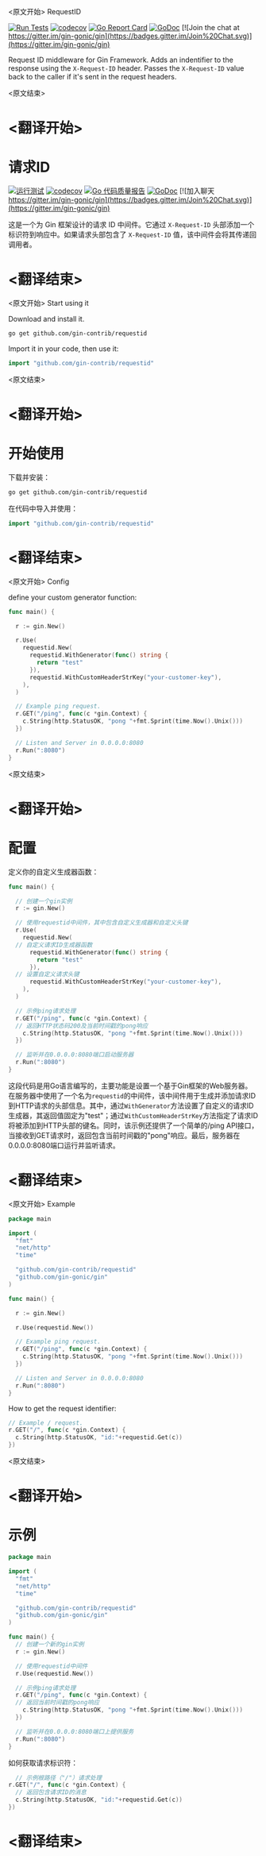 
<原文开始>
RequestID

[![Run Tests](https://github.com/gin-contrib/requestid/actions/workflows/go.yml/badge.svg?branch=master)](https://github.com/gin-contrib/requestid/actions/workflows/go.yml)
[![codecov](https://codecov.io/gh/gin-contrib/requestid/branch/master/graph/badge.svg)](https://codecov.io/gh/gin-contrib/requestid)
[![Go Report Card](https://goreportcard.com/badge/github.com/gin-contrib/requestid)](https://goreportcard.com/report/github.com/gin-contrib/requestid)
[![GoDoc](https://godoc.org/github.com/gin-contrib/requestid?status.svg)](https://godoc.org/github.com/gin-contrib/requestid)
[![Join the chat at https://gitter.im/gin-gonic/gin](https://badges.gitter.im/Join%20Chat.svg)](https://gitter.im/gin-gonic/gin)

Request ID middleware for Gin Framework. Adds an indentifier to the response using the `X-Request-ID` header. Passes the `X-Request-ID` value back to the caller if it's sent in the request headers.


<原文结束>

# <翻译开始>
# 请求ID

[![运行测试](https://github.com/gin-contrib/requestid/actions/workflows/go.yml/badge.svg?branch=master)](https://github.com/gin-contrib/requestid/actions/workflows/go.yml)
[![codecov](https://codecov.io/gh/gin-contrib/requestid/branch/master/graph/badge.svg)](https://codecov.io/gh/gin-contrib/requestid)
[![Go 代码质量报告](https://goreportcard.com/badge/github.com/gin-contrib/requestid)](https://goreportcard.com/report/github.com/gin-contrib/requestid)
[![GoDoc](https://godoc.org/github.com/gin-contrib/requestid?status.svg)](https://godoc.org/github.com/gin-contrib/requestid)
[![加入聊天 https://gitter.im/gin-gonic/gin](https://badges.gitter.im/Join%20Chat.svg)](https://gitter.im/gin-gonic/gin)

这是一个为 Gin 框架设计的请求 ID 中间件。它通过 `X-Request-ID` 头部添加一个标识符到响应中。如果请求头部包含了 `X-Request-ID` 值，该中间件会将其传递回调用者。

# <翻译结束>


<原文开始>
Start using it

Download and install it.

```sh
go get github.com/gin-contrib/requestid
```

Import it in your code, then use it:

```go
import "github.com/gin-contrib/requestid"
```


<原文结束>

# <翻译开始>
# 开始使用

下载并安装：

```sh
go get github.com/gin-contrib/requestid
```

在代码中导入并使用：

```go
import "github.com/gin-contrib/requestid"
```

# <翻译结束>


<原文开始>
Config

define your custom generator function:

```go
func main() {

  r := gin.New()

  r.Use(
    requestid.New(
      requestid.WithGenerator(func() string {
        return "test"
      }),
      requestid.WithCustomHeaderStrKey("your-customer-key"),
    ),
  )

  // Example ping request.
  r.GET("/ping", func(c *gin.Context) {
    c.String(http.StatusOK, "pong "+fmt.Sprint(time.Now().Unix()))
  })

  // Listen and Server in 0.0.0.0:8080
  r.Run(":8080")
}
```


<原文结束>

# <翻译开始>
# 配置

定义你的自定义生成器函数：

```go
func main() {

  // 创建一个gin实例
  r := gin.New()

  // 使用requestid中间件，其中包含自定义生成器和自定义头键
  r.Use(
    requestid.New(
  // 自定义请求ID生成器函数
      requestid.WithGenerator(func() string {
        return "test"
      }),
  // 设置自定义请求头键
      requestid.WithCustomHeaderStrKey("your-customer-key"),
    ),
  )

  // 示例ping请求处理
  r.GET("/ping", func(c *gin.Context) {
  // 返回HTTP状态码200及当前时间戳的pong响应
    c.String(http.StatusOK, "pong "+fmt.Sprint(time.Now().Unix()))
  })

  // 监听并在0.0.0.0:8080端口启动服务器
  r.Run(":8080")
}
```

这段代码是用Go语言编写的，主要功能是设置一个基于Gin框架的Web服务器。在服务器中使用了一个名为`requestid`的中间件，该中间件用于生成并添加请求ID到HTTP请求的头部信息。其中，通过`WithGenerator`方法设置了自定义的请求ID生成器，其返回值固定为"test"；通过`WithCustomHeaderStrKey`方法指定了请求ID将被添加到HTTP头部的键名。同时，该示例还提供了一个简单的/ping API接口，当接收到GET请求时，返回包含当前时间戳的"pong"响应。最后，服务器在0.0.0.0:8080端口运行并监听请求。

# <翻译结束>


<原文开始>
Example

```go
package main

import (
  "fmt"
  "net/http"
  "time"

  "github.com/gin-contrib/requestid"
  "github.com/gin-gonic/gin"
)

func main() {

  r := gin.New()

  r.Use(requestid.New())

  // Example ping request.
  r.GET("/ping", func(c *gin.Context) {
    c.String(http.StatusOK, "pong "+fmt.Sprint(time.Now().Unix()))
  })

  // Listen and Server in 0.0.0.0:8080
  r.Run(":8080")
}
```

How to get the request identifier:

```go
// Example / request.
r.GET("/", func(c *gin.Context) {
  c.String(http.StatusOK, "id:"+requestid.Get(c))
})
```

<原文结束>

# <翻译开始>
# 示例

```go
package main

import (
  "fmt"
  "net/http"
  "time"

  "github.com/gin-contrib/requestid"
  "github.com/gin-gonic/gin"
)

func main() {
  // 创建一个新的gin实例
  r := gin.New()

  // 使用requestid中间件
  r.Use(requestid.New())

  // 示例ping请求处理
  r.GET("/ping", func(c *gin.Context) {
  // 返回当前时间戳的pong响应
    c.String(http.StatusOK, "pong "+fmt.Sprint(time.Now().Unix()))
  })

  // 监听并在0.0.0.0:8080端口上提供服务
  r.Run(":8080")
}
```

如何获取请求标识符：

```go
  // 示例根路径（"/"）请求处理
r.GET("/", func(c *gin.Context) {
  // 返回包含请求ID的消息
  c.String(http.StatusOK, "id:"+requestid.Get(c))
})
```

# <翻译结束>

